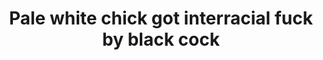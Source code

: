 ---
layout: post
title: Pale white chick got interracial fuck by black cock
duration: '05:00'
view: 105
rate: 2
video: 'https://flashservice.xvideos.com/embedframe/12580371'
priority: 0.9
changefreq: daily
---